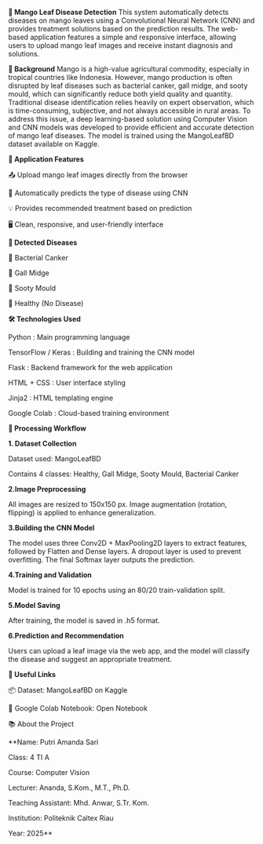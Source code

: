 **🍃 Mango Leaf Disease Detection**
This system automatically detects diseases on mango leaves using a Convolutional Neural Network (CNN) and provides treatment solutions based on the prediction results. The web-based application features a simple and responsive interface, allowing users to upload mango leaf images and receive instant diagnosis and solutions.

**📖 Background**
Mango is a high-value agricultural commodity, especially in tropical countries like Indonesia. However, mango production is often disrupted by leaf diseases such as bacterial canker, gall midge, and sooty mould, which can significantly reduce both yield quality and quantity.
Traditional disease identification relies heavily on expert observation, which is time-consuming, subjective, and not always accessible in rural areas. To address this issue, a deep learning-based solution using Computer Vision and CNN models was developed to provide efficient and accurate detection of mango leaf diseases. The model is trained using the MangoLeafBD dataset available on Kaggle.

**📸 Application Features**

📤 Upload mango leaf images directly from the browser

🧠 Automatically predicts the type of disease using CNN

💡 Provides recommended treatment based on prediction

🖥️ Clean, responsive, and user-friendly interface


**🧠 Detected Diseases**

🦠 Bacterial Canker

🐛 Gall Midge

🍄 Sooty Mould

🌿 Healthy (No Disease)

**🛠️ Technologies Used**

Python : Main programming language

TensorFlow / Keras : Building and training the CNN model

Flask	: Backend framework for the web application

HTML + CSS : User interface styling

Jinja2 : HTML templating engine

Google Colab : Cloud-based training environment

**🧪 Processing Workflow**

**1. Dataset Collection**

Dataset used: MangoLeafBD

Contains 4 classes: Healthy, Gall Midge, Sooty Mould, Bacterial Canker

**2.Image Preprocessing**

All images are resized to 150x150 px. Image augmentation (rotation, flipping) is applied to enhance generalization.

**3.Building the CNN Model**

The model uses three Conv2D + MaxPooling2D layers to extract features, followed by Flatten and Dense layers. A dropout layer is used to prevent overfitting. The final Softmax layer outputs the prediction.

**4.Training and Validation**

Model is trained for 10 epochs using an 80/20 train-validation split.

**5.Model Saving**

After training, the model is saved in .h5 format.

**6.Prediction and Recommendation**

Users can upload a leaf image via the web app, and the model will classify the disease and suggest an appropriate treatment.

**🔗 Useful Links**

📦 Dataset: MangoLeafBD on Kaggle

📓 Google Colab Notebook: Open Notebook

📚 About the Project

**Name: Putri Amanda Sari

Class: 4 TI A

Course: Computer Vision

Lecturer: Ananda, S.Kom., M.T., Ph.D.

Teaching Assistant: Mhd. Anwar, S.Tr. Kom.

Institution: Politeknik Caltex Riau

Year: 2025**

